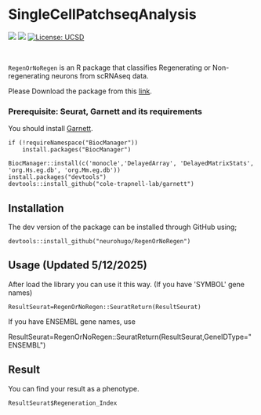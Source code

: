 # SingleCellPatchseqAnalysis 

<!-- badges: start -->
[![](https://img.shields.io/badge/devel%20version-1.1.1-blue.svg)](https://github.com/Neurohugo/RegenOrNoRegen/releases) ![](https://img.shields.io/github/last-commit/neurohugo/RegenOrNoRegen.svg) [![License: UCSD](https://img.shields.io/badge/License-UCSD-yellow.svg)](https://opensource.org/license/ucsd/)


<!-- badges: end -->

<br>


`RegenOrNoRegen` is an R package that classifies Regenerating or Non-regenerating neurons from scRNAseq data.

Please Download the package from this [link](https://github.com/neurohugo/RegenOrNoRegen). 
<br>


### Prerequisite: Seurat, Garnett and its requirements

You should install [Garnett](https://cole-trapnell-lab.github.io/garnett/docs/). 

````
if (!requireNamespace("BiocManager"))
    install.packages("BiocManager")

BiocManager::install(c('monocle','DelayedArray', 'DelayedMatrixStats', 'org.Hs.eg.db', 'org.Mm.eg.db'))
install.packages("devtools")
devtools::install_github("cole-trapnell-lab/garnett")

````


## Installation

The dev version of the package can be installed through GitHub using;

````
devtools::install_github("neurohugo/RegenOrNoRegen")
````

## Usage (Updated 5/12/2025)

After load the library you can use it this way. (If you have 'SYMBOL' gene names)

````
ResultSeurat=RegenOrNoRegen::SeuratReturn(ResultSeurat)

````
If you have ENSEMBL gene names, use

ResultSeurat=RegenOrNoRegen::SeuratReturn(ResultSeurat,GeneIDType="ENSEMBL")



## Result

You can find your result as a phenotype.

```
ResultSeurat$Regeneration_Index
```

<br>


